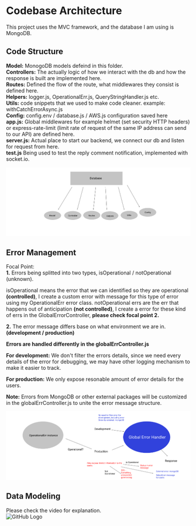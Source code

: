 # Codebase Architecture

This project uses the MVC framework, and the database I am using is MongoDB.

## Code Structure

**Model:** MonogoDB models defeind in this folder.<br/>
**Controllers:** The actually logic of how we interact with the db and how the response is built are implemented here.<br/>
**Routes:** Defined the flow of the route, what middlewares they consist is defined here.<br/>
**Helpers:** logger.js, OperationalErr.js, QueryStringHandler.js etc.<br/>
**Utils:** code snippets that we used to make code cleaner. example: withCatchErrorAsync.js<br/>
**Config:** config.env / database.js / AWS.js configuration saved here<br/>
**app.js:** Global middlewares for example helmet (set security HTTP headers) or express-rate-limit (limit rate of request of the same IP address can send to our API) are defined here.<br/>
**server.js:** Actual place to start our backend, we connect our db and listen for request from here.<br/>
**test.js** Being used to test the reply comment notification, implemented with socket.io.<br/>

![GitHub Logo](/readMe/code_structure.png) 


## Error Management

Focal Point:<br/>
**1.** Errors being splitted into two types, isOperational / notOperational (unknown).

isOperational means the error that we can identified so they are operational **(controlled)**, I create a custom error with message for this type of error using my OperationalErr error class.
notOperational errs are the err that happens out of anticipation **(not controlled)**, I create a error for these kind of errs in the GlobalErrorController, **please check focal point 2.**
   
**2.** The error message differs base on what environment we are in. **(development / production)**

**Errors are handled differently in the globalErrController.js**

**For development:** We don't filter the errors details, since we need every details of the error for debugging, we may have other logging mechanism to make it easier to track.

**For production:** We only expose resonable amount of error details for the users.

**Note:** Errors from MongoDB or other external packages will be customized in the globalErrController.js to unite the error message structure.

![GitHub Logo](/readMe/error_handling.png) 


## Data Modeling
Please check the video for explanation.</br>
![GitHub Logo](/readMe/DataModelingSkillsme.png) 

